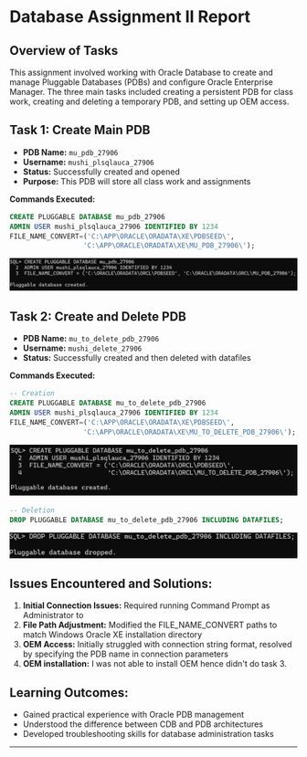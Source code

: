 # Database Assignment II Report

## Overview of Tasks
This assignment involved working with Oracle Database to create and manage Pluggable Databases (PDBs) and configure Oracle Enterprise Manager. The three main tasks included creating a persistent PDB for class work, creating and deleting a temporary PDB, and setting up OEM access.

## Task 1: Create Main PDB
- **PDB Name:** `mu_pdb_27906`
- **Username:** `mushi_plsqlauca_27906`
- **Status:** Successfully created and opened
- **Purpose:** This PDB will store all class work and assignments

**Commands Executed:**
```sql
CREATE PLUGGABLE DATABASE mu_pdb_27906
ADMIN USER mushi_plsqlauca_27906 IDENTIFIED BY 1234
FILE_NAME_CONVERT=('C:\APP\ORACLE\ORADATA\XE\PDBSEED\',
                  'C:\APP\ORACLE\ORADATA\XE\MU_PDB_27906\');
```

![mu_pdb_27906 creation](./screenshots/mu_pdb_27906.png)

## Task 2: Create and Delete PDB
- **PDB Name:** `mu_to_delete_pdb_27906`
- **Username:** `mushi_delete_27906`
- **Status:** Successfully created and then deleted with datafiles

**Commands Executed:**
```sql
-- Creation
CREATE PLUGGABLE DATABASE mu_to_delete_pdb_27906
ADMIN USER mushi_plsqlauca_27906 IDENTIFIED BY 1234
FILE_NAME_CONVERT=('C:\APP\ORACLE\ORADATA\XE\PDBSEED\',
                  'C:\APP\ORACLE\ORADATA\XE\MU_TO_DELETE_PDB_27906\');
```

![mu_to_delete_pdb_27906 creation](./screenshots/mu_to_delete_pdb_27906.png)

```sql
-- Deletion
DROP PLUGGABLE DATABASE mu_to_delete_pdb_27906 INCLUDING DATAFILES;
```
![mu_to_delete_pdb_27906 deletion](./screenshots/dropping_the_pdb.png)



## Issues Encountered and Solutions:
1. **Initial Connection Issues:** Required running Command Prompt as Administrator to 
2. **File Path Adjustment:** Modified the FILE_NAME_CONVERT paths to match Windows Oracle XE installation directory
3. **OEM Access:** Initially struggled with connection string format, resolved by specifying the PDB name in connection parameters
4. **OEM installation:** I was not able to install OEM hence didn't do task 3.


## Learning Outcomes:
- Gained practical experience with Oracle PDB management
- Understood the difference between CDB and PDB architectures
- Developed troubleshooting skills for database administration tasks

---
